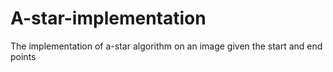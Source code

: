 # A-star-implementation
The implementation of a-star algorithm on an image given the start and end points
